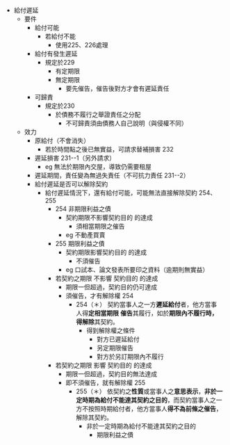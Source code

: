 - 給付遲延
	- 要件
		- 給付可能
			- 若給付不能
				- 使用225、226處理
		- 給付有發生遲延
			- 規定於229
				- 有定期限
				- 無定期限
					- 要先催告，催告後對方才會有遲延責任
		- 可歸責
			- 規定於230
				- 於債務不履行之舉證責任之分配
					- 不可歸責須由債務人自己說明（與侵權不同）
	- 效力
		- 原給付（不會消失）
			- 若於時間點之後已無實益，可請求替補損害 232
		- 遲延損害 231--1（另外請求）
			- eg 無法於期限內交屋，導致仍需要租屋
		- 遲延期間，責任變為無過失責任（不可抗力責任 231--2）
		- 給付遲延是否可以解除契約
			- 給付遲延情況下，還有給付可能，可能無法直接解除契約 254、255
				- 254 非期限利益之債
					- 契約期限不影響契約目的 的達成
						- 須相當期限之催告
					- eg 不動產買賣
				- 255 期限利益之債
					- 契約期限影響契約目的 的達成
						- 不須催告
					- eg 口試本、論文發表所要印之資料（逾期則無實益）
				- 若契約之期限 不影響 契約目的 的達成
					- 期限一但超過，契約目的仍可達成
					- 須催告，才有解除權 254
						- 254（＊） 契約當事人之一方**遲延給付**者，他方當事人得**定相當期限** **催告**其履行，如於**期限內不履行時，得解除**其契約。
							- 得到解除權之條件
								- 對方已遲延給付
								- 另定期限催告
								- 對方於另訂期限內不履行
				- 若契約之期限 影響 契約目的 的達成
					- 期限一但超過，契約目的無法達成
					- 即不須催告，就有解除權 255
						- 255（＊） 依契約之**性質**或當事人之**意思表示**，**非於一定時期為給付不能達其契約之目的**，而契約當事人之一方不按照時期給付者，他方當事人**得不為前條之催告**，解除其契約。
							- 非於一定時期為給付不能達其契約之目的
								- 期限利益之債
